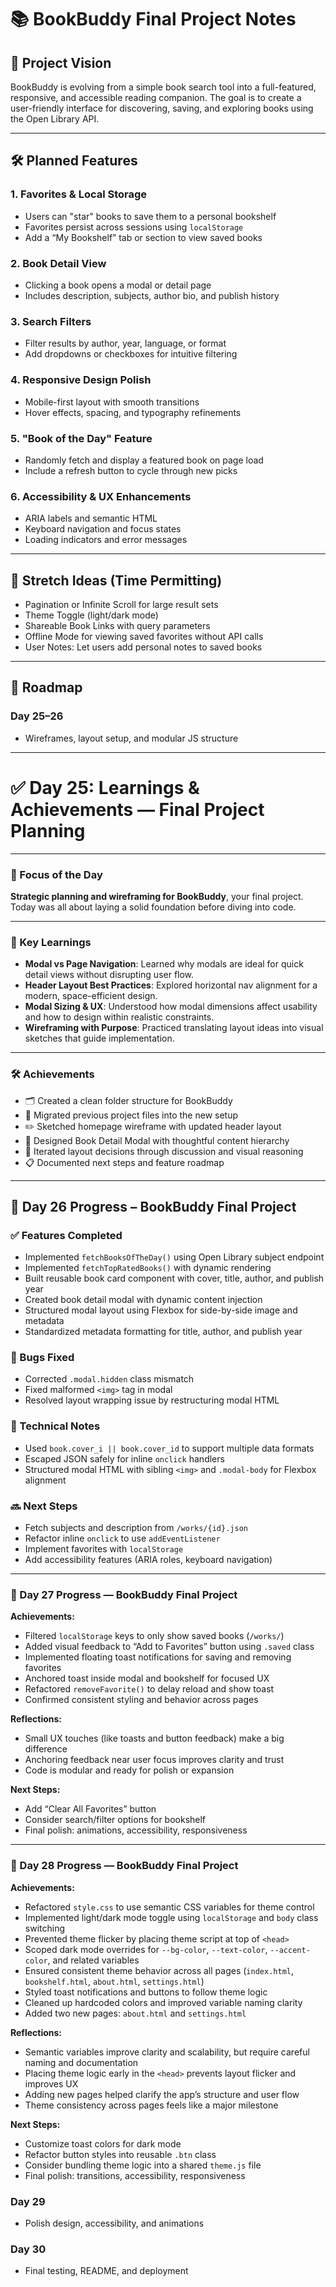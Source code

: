 # 📚 BookBuddy Final Project Notes

## 🎯 Project Vision
BookBuddy is evolving from a simple book search tool into a full-featured, responsive, and accessible reading companion. The goal is to create a user-friendly interface for discovering, saving, and exploring books using the Open Library API.

---

## 🛠️ Planned Features

### 1. Favorites & Local Storage
- Users can "star" books to save them to a personal bookshelf
- Favorites persist across sessions using `localStorage`
- Add a “My Bookshelf” tab or section to view saved books

### 2. Book Detail View
- Clicking a book opens a modal or detail page
- Includes description, subjects, author bio, and publish history

### 3. Search Filters
- Filter results by author, year, language, or format
- Add dropdowns or checkboxes for intuitive filtering

### 4. Responsive Design Polish
- Mobile-first layout with smooth transitions
- Hover effects, spacing, and typography refinements

### 5. "Book of the Day" Feature
- Randomly fetch and display a featured book on page load
- Include a refresh button to cycle through new picks

### 6. Accessibility & UX Enhancements
- ARIA labels and semantic HTML
- Keyboard navigation and focus states
- Loading indicators and error messages

---

## 🌱 Stretch Ideas (Time Permitting)
- Pagination or Infinite Scroll for large result sets
- Theme Toggle (light/dark mode)
- Shareable Book Links with query parameters
- Offline Mode for viewing saved favorites without API calls
- User Notes: Let users add personal notes to saved books

---

## 🧭 Roadmap

### Day 25–26
- Wireframes, layout setup, and modular JS structure

---

# ✅ Day 25: Learnings & Achievements — Final Project Planning

---

### 🎯 Focus of the Day
**Strategic planning and wireframing for BookBuddy**, your final project. Today was all about laying a solid foundation before diving into code.

---

### 🧠 Key Learnings
- **Modal vs Page Navigation**: Learned why modals are ideal for quick detail views without disrupting user flow.
- **Header Layout Best Practices**: Explored horizontal nav alignment for a modern, space-efficient design.
- **Modal Sizing & UX**: Understood how modal dimensions affect usability and how to design within realistic constraints.
- **Wireframing with Purpose**: Practiced translating layout ideas into visual sketches that guide implementation.

---

### 🛠️ Achievements
- 🗂️ Created a clean folder structure for BookBuddy
- 🔄 Migrated previous project files into the new setup
- ✏️ Sketched homepage wireframe with updated header layout
- 🧩 Designed Book Detail Modal with thoughtful content hierarchy
- 💬 Iterated layout decisions through discussion and visual reasoning
- 📋 Documented next steps and feature roadmap

---

## 📅 Day 26 Progress – BookBuddy Final Project

### ✅ Features Completed
- Implemented `fetchBooksOfTheDay()` using Open Library subject endpoint
- Implemented `fetchTopRatedBooks()` with dynamic rendering
- Built reusable book card component with cover, title, author, and publish year
- Created book detail modal with dynamic content injection
- Structured modal layout using Flexbox for side-by-side image and metadata
- Standardized metadata formatting for title, author, and publish year

### 🐛 Bugs Fixed
- Corrected `.modal.hidden` class mismatch
- Fixed malformed `<img>` tag in modal
- Resolved layout wrapping issue by restructuring modal HTML

### 🧠 Technical Notes
- Used `book.cover_i || book.cover_id` to support multiple data formats
- Escaped JSON safely for inline `onclick` handlers
- Structured modal HTML with sibling `<img>` and `.modal-body` for Flexbox alignment

### 🔜 Next Steps
- Fetch subjects and description from `/works/{id}.json`
- Refactor inline `onclick` to use `addEventListener`
- Implement favorites with `localStorage`
- Add accessibility features (ARIA roles, keyboard navigation)

---

### 📅 Day 27 Progress — BookBuddy Final Project

**Achievements:**
- Filtered `localStorage` keys to only show saved books (`/works/`)
- Added visual feedback to “Add to Favorites” button using `.saved` class
- Implemented floating toast notifications for saving and removing favorites
- Anchored toast inside modal and bookshelf for focused UX
- Refactored `removeFavorite()` to delay reload and show toast
- Confirmed consistent styling and behavior across pages

**Reflections:**
- Small UX touches (like toasts and button feedback) make a big difference
- Anchoring feedback near user focus improves clarity and trust
- Code is modular and ready for polish or expansion

**Next Steps:**
- Add “Clear All Favorites” button
- Consider search/filter options for bookshelf
- Final polish: animations, accessibility, responsiveness

---

### 📅 Day 28 Progress — BookBuddy Final Project

**Achievements:**
- Refactored `style.css` to use semantic CSS variables for theme control
- Implemented light/dark mode toggle using `localStorage` and `body` class switching
- Prevented theme flicker by placing theme script at top of `<head>`
- Scoped dark mode overrides for `--bg-color`, `--text-color`, `--accent-color`, and related variables
- Ensured consistent theme behavior across all pages (`index.html`, `bookshelf.html`, `about.html`, `settings.html`)
- Styled toast notifications and buttons to follow theme logic
- Cleaned up hardcoded colors and improved variable naming clarity
- Added two new pages: `about.html` and `settings.html`

**Reflections:**
- Semantic variables improve clarity and scalability, but require careful naming and documentation
- Placing theme logic early in the `<head>` prevents layout flicker and improves UX
- Adding new pages helped clarify the app’s structure and user flow
- Theme consistency across pages feels like a major milestone

**Next Steps:**
- Customize toast colors for dark mode
- Refactor button styles into reusable `.btn` class
- Consider bundling theme logic into a shared `theme.js` file
- Final polish: transitions, accessibility, responsiveness

### Day 29
- Polish design, accessibility, and animations

### Day 30
- Final testing, README, and deployment
